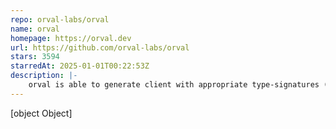 ```yaml
---
repo: orval-labs/orval
name: orval
homepage: https://orval.dev
url: https://github.com/orval-labs/orval
stars: 3594
starredAt: 2025-01-01T00:22:53Z
description: |-
    orval is able to generate client with appropriate type-signatures (TypeScript) from any valid OpenAPI v3 or Swagger v2 specification, either in yaml or json formats. 🍺
---
```


[object Object]
